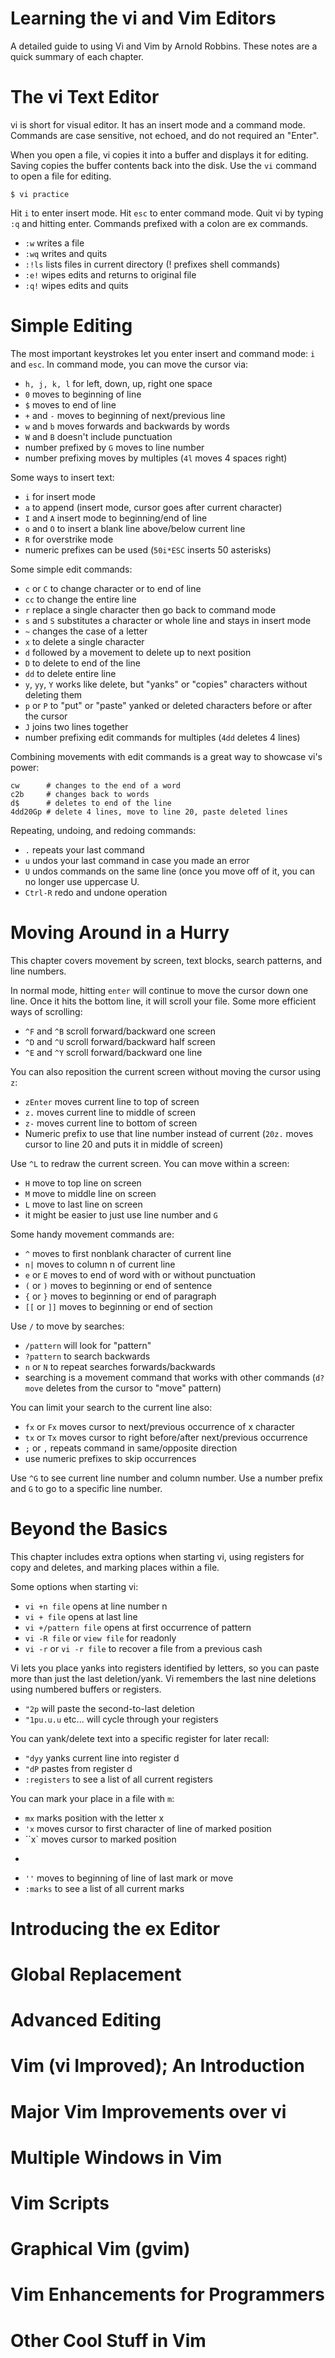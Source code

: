 Learning the vi and Vim Editors
===============================

A detailed guide to using Vi and Vim by Arnold Robbins.  These notes are a
quick summary of each chapter.

The vi Text Editor
==================

vi is short for visual editor.  It has an insert mode and a command mode.
Commands are case sensitive, not echoed, and do not required an "Enter".

When you open a file, vi copies it into a buffer and displays it for editing.
Saving copies the buffer contents back into the disk.  Use the `vi` command
to open a file for editing.

    $ vi practice

Hit `i` to enter insert mode.  Hit `esc` to enter command mode.  Quit vi by
typing `:q` and hitting enter.  Commands prefixed with a colon are ex
commands.

* `:w` writes a file
* `:wq` writes and quits
* `:!ls` lists files in current directory (! prefixes shell commands)
* `:e!` wipes edits and returns to original file
* `:q!` wipes edits and quits

Simple Editing
==============

The most important keystrokes let you enter insert and command mode: `i` and
`esc`.  In command mode, you can move the cursor via:

* `h, j, k, l` for left, down, up, right one space
* `0` moves to beginning of line
* `$` moves to end of line
* `+` and `-` moves to beginning of next/previous line
* `w` and `b` moves forwards and backwards by words
* `W` and `B` doesn't include punctuation
* number prefixed by `G` moves to line number
* number prefixing moves by multiples (`4l` moves 4 spaces right)

Some ways to insert text:

* `i` for insert mode
* `a` to append (insert mode, cursor goes after current character)
* `I` and `A` insert mode to beginning/end of line
* `o` and `O` to insert a blank line above/below current line
* `R` for overstrike mode
* numeric prefixes can be used (`50i*ESC` inserts 50 asterisks)

Some simple edit commands:

* `c` or `C` to change character or to end of line
* `cc` to change the entire line
* `r` replace a single character then go back to command mode
* `s` and `S` substitutes a character or whole line and stays in insert mode
* `~` changes the case of a letter
* `x` to delete a single character
* `d` followed by a movement to delete up to next position
* `D` to delete to end of the line
* `dd` to delete entire line
* `y`, `yy`, `Y` works like delete, but "yanks" or "copies" characters without
  deleting them
* `p` or `P` to "put" or "paste" yanked or deleted characters before or after
  the cursor
* `J` joins two lines together
* number prefixing edit commands for multiples (`4dd` deletes 4 lines)

Combining movements with edit commands is a great way to showcase vi's power:

    cw      # changes to the end of a word
    c2b     # changes back to words
    d$      # deletes to end of the line
    4dd20Gp # delete 4 lines, move to line 20, paste deleted lines

Repeating, undoing, and redoing commands:

* `.` repeats your last command
* `u` undos your last command in case you made an error
* `U` undos commands on the same line (once you move off of it, you can no
  longer use uppercase U.
* `Ctrl-R` redo and undone operation

Moving Around in a Hurry
========================

This chapter covers movement by screen, text blocks, search patterns, and
line numbers.

In normal mode, hitting `enter` will continue to move the cursor down one line.
Once it hits the bottom line, it will scroll your file.  Some more efficient
ways of scrolling:

* `^F` and `^B` scroll forward/backward one screen
* `^D` and `^U` scroll forward/backward half screen
* `^E` and `^Y` scroll forward/backward one line

You can also reposition the current screen without moving the cursor using `z`:

* `zEnter` moves current line to top of screen
* `z.` moves current line to middle of screen
* `z-` moves current line to bottom of screen
* Numeric prefix to use that line number instead of current (`20z.` moves
  cursor to line 20 and puts it in middle of screen)

Use `^L` to redraw the current screen.  You can move within a screen:

* `H` move to top line on screen
* `M` move to middle line on screen
* `L` move to last line on screen
* it might be easier to just use line number and `G`

Some handy movement commands are:

* `^` moves to first nonblank character of current line
* `n|` moves to column n of current line
* `e` or `E`  moves to end of word with or without punctuation
* `(` or `)` moves to beginning or end of sentence
* `{` or `}` moves to beginning or end of paragraph
* `[[` or `]]` moves to beginning or end of section

Use `/` to move by searches:

* `/pattern` will look for "pattern"
* `?pattern` to search backwards
* `n` or `N` to repeat searches forwards/backwards
* searching is a movement command that works with other commands (`d?move`
  deletes from the cursor to "move" pattern)

You can limit your search to the current line also:

* `fx` or `Fx` moves cursor to next/previous occurrence of x character
* `tx` or `Tx` moves cursor to right before/after next/previous occurrence
* `;` or `,` repeats command in same/opposite direction
* use numeric prefixes to skip occurrences

Use `^G` to see current line number and column number.  Use a number prefix and
`G` to go to a specific line number.

Beyond the Basics
=================

This chapter includes extra options when starting vi, using registers for copy
and deletes, and marking places within a file.

Some options when starting vi:

* `vi +n file` opens at line number n
* `vi + file` opens at last line
* `vi +/pattern file` opens at first occurrence of pattern
* `vi -R file` or `view file` for readonly
* `vi -r` or `vi -r file` to recover a file from a previous cash

Vi lets you place yanks into registers identified by letters, so you can paste
more than just the last deletion/yank.  Vi remembers the last nine deletions
using numbered buffers or registers.

* `"2p` will paste the second-to-last deletion
* `"1pu.u.u` etc... will cycle through your registers

You can yank/delete text into a specific register for later recall:

* `"dyy` yanks current line into register d
* `"dP` pastes from register d
* `:registers` to see a list of all current registers

You can mark your place in a file with `m`:

* `mx` marks position with the letter x
* `'x` moves cursor to first character of line of marked position
* ``x` moves cursor to marked position
* ```` moves to exact position of previous mark or context after move
* `''` moves to beginning of line of last mark or move
* `:marks` to see a list of all current marks

Introducing the ex Editor
=========================

Global Replacement
==================

Advanced Editing
================

Vim (vi Improved); An Introduction
==================================

Major Vim Improvements over vi
==============================

Multiple Windows in Vim
=======================

Vim Scripts
===========

Graphical Vim (gvim)
====================

Vim Enhancements for Programmers
================================

Other Cool Stuff in Vim
=======================
